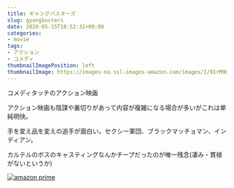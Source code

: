```yaml
---
title: ギャングバスターズ
slug: gyangbusters
date: 2020-05-15T18:52:31+09:00
categories:
- movie
tags:
- アクション
- コメディ
thumbnailImagePosition: left
thumbnailImage: https://images-na.ssl-images-amazon.com/images/I/91rM9DCnQdL._SX300_.jpg
---
```

コメディタッチのアクション映画
<!--more-->
アクション映画も陰謀や裏切りがあって内容が複雑になる場合が多いがこれは単純明快。

手を変え品を変えの追手が面白い。セクシー軍団、ブラックマッチョマン、インディアン。

カルテルのボスのキャスティングなんかチープだったのが唯一残念(凄み・貫禄がないというか)

[![amazon prime](https://images-na.ssl-images-amazon.com/images/I/91rM9DCnQdL._SX300_.jpg)](https://www.amazon.co.jp/dp/B00FHQ2CKI)
